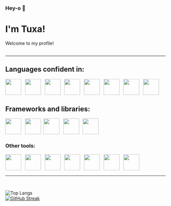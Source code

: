### Hey-o 👋 
# I'm Tuxa!
Welcome to my profile!
<br>
<br>
<hr>

## Languages confident in:
<img src="https://cdn.jsdelivr.net/gh/devicons/devicon@latest/icons/javascript/javascript-original.svg" height="50" />   <img src="https://cdn.jsdelivr.net/gh/devicons/devicon@latest/icons/python/python-original.svg" height="50" />   <img src="https://cdn.jsdelivr.net/gh/devicons/devicon@latest/icons/csharp/csharp-original.svg" height="50" />   <img src="https://cdn.jsdelivr.net/gh/devicons/devicon@latest/icons/java/java-original.svg" height="50" />   <img src="https://cdn.jsdelivr.net/gh/devicons/devicon@latest/icons/ocaml/ocaml-original.svg" height="50" />   <img src="https://cdn.jsdelivr.net/gh/devicons/devicon@latest/icons/arduino/arduino-original.svg" height="50" />   <img src="https://cdn.jsdelivr.net/gh/devicons/devicon@latest/icons/html5/html5-original.svg" height="50" />   <img src="https://cdn.jsdelivr.net/gh/devicons/devicon@latest/icons/css3/css3-original.svg" height="50" />
          
          
          
## Frameworks and libraries:
<img src="https://cdn.jsdelivr.net/gh/devicons/devicon@latest/icons/react/react-original.svg" height="50" />   <img src="https://cdn.jsdelivr.net/gh/devicons/devicon@latest/icons/redux/redux-original.svg" height="50" />  <img src="https://cdn.jsdelivr.net/gh/devicons/devicon@latest/icons/sass/sass-original.svg" height="50" />   <img src="https://cdn.jsdelivr.net/gh/devicons/devicon@latest/icons/tailwindcss/tailwindcss-original.svg" height="50" />   <img src="https://cdn.jsdelivr.net/gh/devicons/devicon@latest/icons/bootstrap/bootstrap-original.svg" height="50" />

### Other tools:
<img src="https://cdn.jsdelivr.net/gh/devicons/devicon@latest/icons/git/git-original.svg" height="50" />   <img src="https://cdn.jsdelivr.net/gh/devicons/devicon@latest/icons/photoshop/photoshop-original.svg" height="50" />   <img src="https://cdn.jsdelivr.net/gh/devicons/devicon@latest/icons/premierepro/premierepro-original.svg" height="50" />   <img src="https://cdn.jsdelivr.net/gh/devicons/devicon@latest/icons/blender/blender-original.svg" height="50" />   <img src="https://cdn.jsdelivr.net/gh/devicons/devicon@latest/icons/figma/figma-original.svg" height="50" />   <img src="https://cdn.jsdelivr.net/gh/devicons/devicon@latest/icons/canva/canva-original.svg" height="50" />   <img src="https://cdn.jsdelivr.net/gh/devicons/devicon@latest/icons/unity/unity-original.svg" height="50" />
<hr>
<br>

![Top Langs](https://github-readme-stats.vercel.app/api/top-langs/?username=Tuxa4Life&layout=compact) 
<br>
<a href="https://git.io/streak-stats"><img src="https://streak-stats.demolab.com?user=Tuxa4Life&hide_longest_streak=true" alt="GitHub Streak" /></a>
